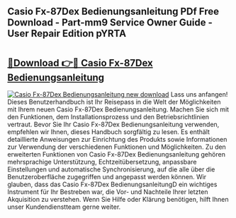 ## Casio Fx-87Dex Bedienungsanleitung PDf Free Download - Part-mm9 Service Owner Guide - User Repair Edition pYRTA

# <h2><a href="http://df4w9l.blite.top/?on=Casio+Fx-87Dex+Bedienungsanleitung">🔗Download 👉🔴 Casio Fx-87Dex Bedienungsanleitung</a></h2>

[![Casio Fx-87Dex Bedienungsanleitung new download](https://i.imgur.com/lujVjoI.png)](http://df4w9l.blite.top/?on=Casio+Fx-87Dex+Bedienungsanleitung)
Lass uns anfangen! Dieses Benutzerhandbuch ist Ihr Reisepass in die Welt der Möglichkeiten mit Ihrem neuen Casio Fx-87Dex Bedienungsanleitung. Machen Sie sich mit den Funktionen, dem Installationsprozess und den Betriebsrichtlinien vertraut. Bevor Sie Ihr Casio Fx-87Dex Bedienungsanleitung verwenden, empfehlen wir Ihnen, dieses Handbuch sorgfältig zu lesen. Es enthält detaillierte Anweisungen zur Einrichtung des Produkts sowie Informationen zur Verwendung der verschiedenen Funktionen und Möglichkeiten. Zu den erweiterten Funktionen von Casio Fx-87Dex Bedienungsanleitung gehören mehrsprachige Unterstützung, Echtzeitübersetzung, anpassbare Einstellungen und automatische Synchronisierung, auf die alle über die Benutzeroberfläche zugegriffen und angepasst werden können. Wir glauben, dass das Casio Fx-87Dex BedienungsanleitungD ein wichtiges Instrument für Ihr Bestreben war, die Vor- und Nachteile Ihrer letzten Akquisition zu verstehen. Wenn Sie Hilfe oder Klärung benötigen, hilft Ihnen unser Kundendienstteam gerne weiter.
